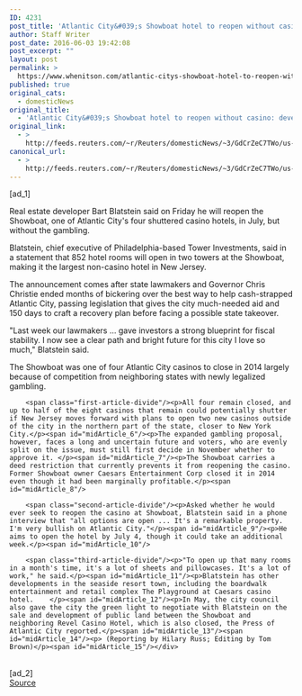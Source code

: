 ```yaml
---
ID: 4231
post_title: 'Atlantic City&#039;s Showboat hotel to reopen without casino: developer'
author: Staff Writer
post_date: 2016-06-03 19:42:08
post_excerpt: ""
layout: post
permalink: >
  https://www.whenitson.com/atlantic-citys-showboat-hotel-to-reopen-without-casino-developer/
published: true
original_cats:
  - domesticNews
original_title:
  - 'Atlantic City&#039;s Showboat hotel to reopen without casino: developer'
original_link:
  - >
    http://feeds.reuters.com/~r/Reuters/domesticNews/~3/GdCrZeC7TWo/us-atlanticcity-development-showboat-idUSKCN0YP2B5
canonical_url:
  - >
    http://feeds.reuters.com/~r/Reuters/domesticNews/~3/GdCrZeC7TWo/us-atlanticcity-development-showboat-idUSKCN0YP2B5
---
```

 [ad_1]
<br><div id="articleText">
<span id="midArticle_start"/>

<span id="midArticle_0"/><span class="focusParagraph" readability="6"><p><span class="articleLocatio&lt;/span&gt;n">Real estate developer Bart Blatstein said on Friday he will reopen the Showboat, one of Atlantic City's four shuttered casino hotels, in July, but without the gambling.</span></p></span><span id="midArticle_1"/><p>Blatstein, chief executive of Philadelphia-based Tower Investments, said in a statement that 852 hotel rooms will open in two towers at the Showboat, making it the largest non-casino hotel in New Jersey.</p><span id="midArticle_2"/><p>The announcement comes after state lawmakers and Governor Chris Christie ended months of bickering over the best way to help cash-strapped Atlantic City, passing legislation that gives the city much-needed aid and 150 days to craft a recovery plan before facing a possible state takeover.</p><span id="midArticle_3"/><p>"Last week our lawmakers ... gave investors a strong blueprint for fiscal stability. I now see a clear path and bright future for this city I love so much," Blatstein said.</p><span id="midArticle_4"/><p>The Showboat was one of four Atlantic City casinos to close in 2014 largely because of competition from neighboring states with newly legalized gambling. </p><span id="midArticle_5"/>
        
        <span class="first-article-divide"/><p>All four remain closed, and up to half of the eight casinos that remain could potentially shutter if New Jersey moves forward with plans to open two new casinos outside of the city in the northern part of the state, closer to New York City.</p><span id="midArticle_6"/><p>The expanded gambling proposal, however, faces a long and uncertain future and voters, who are evenly split on the issue, must still first decide in November whether to approve it. </p><span id="midArticle_7"/><p>The Showboat carries a deed restriction that currently prevents it from reopening the casino. Former Showboat owner Caesars Entertainment Corp closed it in 2014 even though it had been marginally profitable.</p><span id="midArticle_8"/>
        
        <span class="second-article-divide"/><p>Asked whether he would ever seek to reopen the casino at Showboat, Blatstein said in a phone interview that "all options are open ... It's a remarkable property. I'm very bullish on Atlantic City."</p><span id="midArticle_9"/><p>He aims to open the hotel by July 4, though it could take an additional week.</p><span id="midArticle_10"/>
        
        <span class="third-article-divide"/><p>"To open up that many rooms in a month's time, it's a lot of sheets and pillowcases. It's a lot of work," he said.</p><span id="midArticle_11"/><p>Blatstein has other developments in the seaside resort town, including the boardwalk entertainment and retail complex The Playground at Caesars casino hotel.    </p><span id="midArticle_12"/><p>In May, the city council also gave the city the green light to negotiate with Blatstein on the sale and development of public land between the Showboat and neighboring Revel Casino Hotel, which is also closed, the Press of Atlantic City reported.</p><span id="midArticle_13"/><span id="midArticle_14"/><p> (Reporting by Hilary Russ; Editing by Tom Brown)</p><span id="midArticle_15"/></div>
<br>[ad_2]
<br><a href="http://feeds.reuters.com/~r/Reuters/domesticNews/~3/GdCrZeC7TWo/us-atlanticcity-development-showboat-idUSKCN0YP2B5">Source </a>